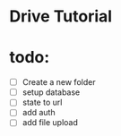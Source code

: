 
# Drive Tutorial


# todo:

- [ ] Create a new folder
- [ ] setup database
- [ ] state to url
- [ ] add auth
- [ ] add file upload
